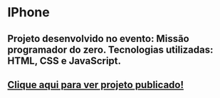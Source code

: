 # IPhone

<h2> Projeto desenvolvido no evento: Missão programador do zero. Tecnologias utilizadas: HTML, CSS e JavaScript.<h2>
  
<a href="https://clone-home-iphone.netlify.app/">Clique aqui para ver projeto publicado!</a>
